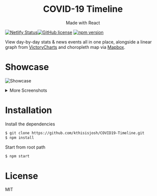 <h1 align="center">
COVID-19 Timeline
</h1>
<p align="center">
Made with React
</p>

[![Netlify Status](https://api.netlify.com/api/v1/badges/d8e8961c-c6c8-4840-9ac9-187b654a8652/deploy-status)](https://app.netlify.com/sites/covid19-timeline/deploys)[![GitHub license](https://img.shields.io/badge/license-MIT-blue.svg)](https://github.com/facebook/react/blob/master/LICENSE) [![npm version](https://img.shields.io/npm/v/react.svg?style=flat)](https://www.npmjs.com/package/react) 


View day-by-day stats & news events all in one place, alongside a linear graph from <a href="https://www.npmjs.com/package/victory-chart">VictoryCharts</a> and choropleth map via <a href="https://www.mapbox.com/">Mapbox</a>.

# Showcase
![Showcase](https://github.com/kthisisjosh/readme-assets/blob/master/covid19-timeline/Showcase.gif)

<details>
  <summary>More Screenshots</summary>
  <h3>The World</h3>
  <img src="https://github.com/kthisisjosh/readme-assets/blob/master/covid19-timeline/world.jpg" />

  <h3>Canada</h3>
  <img src="https://github.com/kthisisjosh/readme-assets/blob/master/covid19-timeline/canada.jpg" />

  <h3>United States of America</h3>
  <img src="https://github.com/kthisisjosh/readme-assets/blob/master/covid19-timeline/usa.jpg" />

</details>

# Installation
Install the dependencies

```sh
$ git clone https://github.com/kthisisjosh/COVID19-Timeline.git
$ npm install
```

Start from root path
```sh
$ npm start
```

# License

MIT